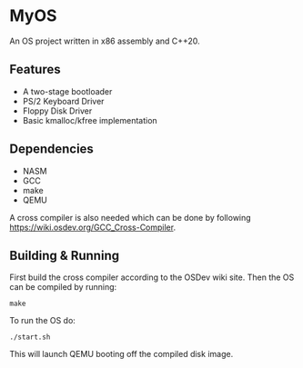 # MyOS
An OS project written in x86 assembly and C++20.

## Features
- A two-stage bootloader
- PS/2 Keyboard Driver
- Floppy Disk Driver
- Basic kmalloc/kfree implementation

## Dependencies
- NASM
- GCC
- make
- QEMU

A cross compiler is also needed which can be done by following https://wiki.osdev.org/GCC_Cross-Compiler.

## Building & Running
First build the cross compiler according to the OSDev wiki site. Then the OS can be compiled by running:
```
make
```

To run the OS do:
```
./start.sh
```

This will launch QEMU booting off the compiled disk image.
